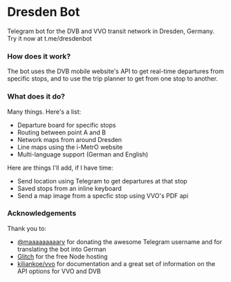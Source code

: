 # Dresden Bot
Telegram bot for the DVB and VVO transit network in Dresden, Germany. Try it now at t.me/dresdenbot

### How does it work?
The bot uses the DVB mobile website's API to get real-time departures from specific stops, and to use the trip planner to get from one stop to another. 

### What does it do?
Many things. Here's a list:
- Departure board for specific stops
- Routing between point A and B
- Network maps from around Dresden
- Line maps using the i-MetrO website
- Multi-language support (German and English)

Here are things I'll add, if I have time:
- Send location using Telegram to get departures at that stop
- Saved stops from an inline keyboard
- Send a map image from a specfic stop using VVO's PDF api

### Acknowledgements
Thank you to:
- [@maaaaaaaaarv](https://twitter.com/maaaaaaaaarv) for donating the awesome Telegram username and for translating the bot into German
- [Glitch](https://glitch.com) for the free Node hosting
- [kiliankoe/vvo](https://github.com/kiliankoe/vvo) for documentation and a great set of information on the API options for VVO and DVB
